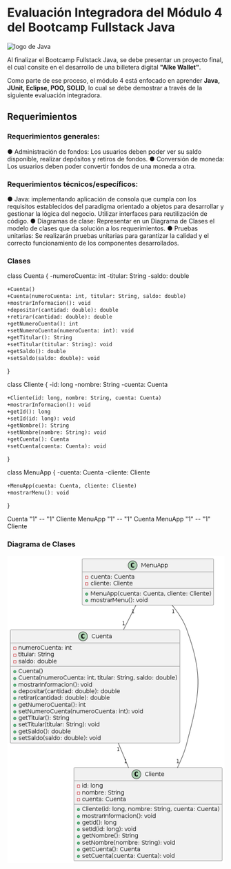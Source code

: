 # Evaluación Integradora del Módulo 4 del Bootcamp Fullstack Java 
<img src="./Wallet/assets/images/java.png" alt="logo de Java" width="100">

Al finalizar el Bootcamp Fullstack Java, se debe presentar un proyecto final, el cual consite en el desarrollo de una billetera digital **"Alke Wallet"**.

Como parte de ese proceso, el módulo 4 está enfocado en aprender **Java, JUnit, Eclipse, POO, SOLID**, lo cual se debe demostrar a través de la siguiente evaluación integradora.

## Requerimientos
### Requerimientos generales:
● Administración de fondos: Los usuarios deben poder ver su saldo disponible, realizar depósitos y retiros de fondos.
● Conversión de moneda: Los usuarios deben poder convertir fondos de una moneda a otra.

### Requerimientos técnicos/específicos:
● Java: implementando aplicación de consola que cumpla con los requisitos establecidos del paradigma orientado a objetos para
desarrollar y gestionar la lógica del negocio. Utilizar interfaces para reutilización de código.
● Diagramas de clase: Representar en un Diagrama de Clases el modelo de clases que da solución a los requerimientos.
● Pruebas unitarias: Se realizarán pruebas unitarias para garantizar la calidad y el correcto funcionamiento de los componentes desarrollados.

### Clases
class Cuenta {
    -numeroCuenta: int
    -titular: String
    -saldo: double

    +Cuenta()
    +Cuenta(numeroCuenta: int, titular: String, saldo: double)
    +mostrarInformacion(): void
    +depositar(cantidad: double): double
    +retirar(cantidad: double): double
    +getNumeroCuenta(): int
    +setNumeroCuenta(numeroCuenta: int): void
    +getTitular(): String
    +setTitular(titular: String): void
    +getSaldo(): double
    +setSaldo(saldo: double): void
}

class Cliente {
    -id: long
    -nombre: String
    -cuenta: Cuenta

    +Cliente(id: long, nombre: String, cuenta: Cuenta)
    +mostrarInformacion(): void
    +getId(): long
    +setId(id: long): void
    +getNombre(): String
    +setNombre(nombre: String): void
    +getCuenta(): Cuenta
    +setCuenta(cuenta: Cuenta): void
}

class MenuApp {
    -cuenta: Cuenta
    -cliente: Cliente

    +MenuApp(cuenta: Cuenta, cliente: Cliente)
    +mostrarMenu(): void
}

Cuenta "1" -- "1" Cliente
MenuApp "1" -- "1" Cuenta
MenuApp "1" -- "1" Cliente


### Diagrama de Clases
<img src="./Wallet/assets/Diagrama_UML.png" alt="Diagrama de clases - Billetera Wallet" >
